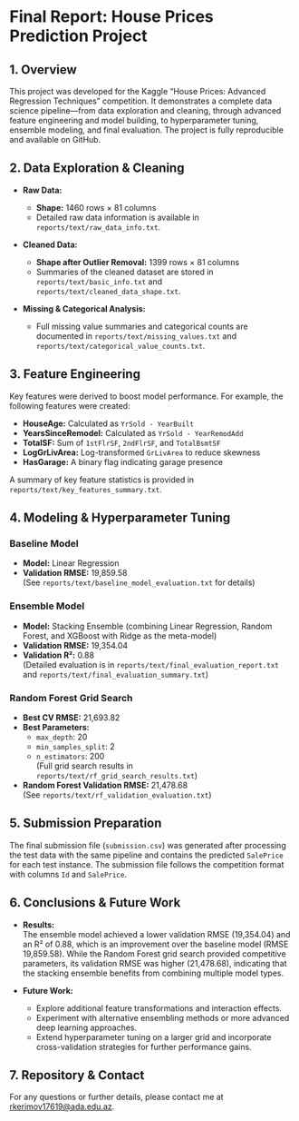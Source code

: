 # Final Report: House Prices Prediction Project

## 1. Overview

This project was developed for the Kaggle “House Prices: Advanced Regression Techniques” competition. It demonstrates a complete data science pipeline—from data exploration and cleaning, through advanced feature engineering and model building, to hyperparameter tuning, ensemble modeling, and final evaluation. The project is fully reproducible and available on GitHub.

## 2. Data Exploration & Cleaning

- **Raw Data:**
  - **Shape:** 1460 rows × 81 columns  
  - Detailed raw data information is available in `reports/text/raw_data_info.txt`.

- **Cleaned Data:**
  - **Shape after Outlier Removal:** 1399 rows × 81 columns  
  - Summaries of the cleaned dataset are stored in `reports/text/basic_info.txt` and `reports/text/cleaned_data_shape.txt`.

- **Missing & Categorical Analysis:**  
  - Full missing value summaries and categorical counts are documented in `reports/text/missing_values.txt` and `reports/text/categorical_value_counts.txt`.

## 3. Feature Engineering

Key features were derived to boost model performance. For example, the following features were created:
- **HouseAge:** Calculated as `YrSold - YearBuilt`
- **YearsSinceRemodel:** Calculated as `YrSold - YearRemodAdd`
- **TotalSF:** Sum of `1stFlrSF`, `2ndFlrSF`, and `TotalBsmtSF`
- **LogGrLivArea:** Log-transformed `GrLivArea` to reduce skewness
- **HasGarage:** A binary flag indicating garage presence

A summary of key feature statistics is provided in `reports/text/key_features_summary.txt`.

## 4. Modeling & Hyperparameter Tuning

### Baseline Model
- **Model:** Linear Regression  
- **Validation RMSE:** 19,859.58  
  (See `reports/text/baseline_model_evaluation.txt` for details)

### Ensemble Model
- **Model:** Stacking Ensemble (combining Linear Regression, Random Forest, and XGBoost with Ridge as the meta-model)
- **Validation RMSE:** 19,354.04  
- **Validation R²:** 0.88  
  (Detailed evaluation is in `reports/text/final_evaluation_report.txt` and `reports/text/final_evaluation_summary.txt`)

### Random Forest Grid Search
- **Best CV RMSE:** 21,693.82  
- **Best Parameters:**  
  - `max_depth`: 20  
  - `min_samples_split`: 2  
  - `n_estimators`: 200  
  (Full grid search results in `reports/text/rf_grid_search_results.txt`)
- **Random Forest Validation RMSE:** 21,478.68  
  (See `reports/text/rf_validation_evaluation.txt`)

## 5. Submission Preparation

The final submission file (`submission.csv`) was generated after processing the test data with the same pipeline and contains the predicted `SalePrice` for each test instance. The submission file follows the competition format with columns `Id` and `SalePrice`.

## 6. Conclusions & Future Work

- **Results:**  
  The ensemble model achieved a lower validation RMSE (19,354.04) and an R² of 0.88, which is an improvement over the baseline model (RMSE 19,859.58). While the Random Forest grid search provided competitive parameters, its validation RMSE was higher (21,478.68), indicating that the stacking ensemble benefits from combining multiple model types.

- **Future Work:**  
  - Explore additional feature transformations and interaction effects.  
  - Experiment with alternative ensembling methods or more advanced deep learning approaches.  
  - Extend hyperparameter tuning on a larger grid and incorporate cross-validation strategies for further performance gains.

## 7. Repository & Contact

For any questions or further details, please contact me at rkerimov17619@ada.edu.az.
